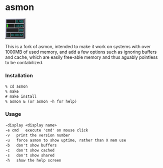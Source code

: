 # asmon

![screenshot](https://raw.githubusercontent.com/tanshoku/asmon/master/asmon.png)

This is a fork of asmon, intended to make it work on systems with over 1000MB of used memory, and add a few options such as ignoring buffers and cache, which are easily free-able memory and thus aguably pointless to be contabilized.

### Installation

```
% cd asmon
% make
# make install 
% asmon & (or asmon -h for help)
```

### Usage

```
-display <display name>
-e cmd	 execute 'cmd' on mouse click
-v	 print the version number
-u	 force asmon to show uptime, rather than X mem use
-b	 don't show buffers
-c	 don't show cached
-s	 don't show shared
-h	 show the help screen
```
